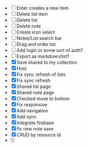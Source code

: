 - [ ] Enter creates a new item
- [ ] Delete list item
- [ ] Delete list 
- [ ] Delete note
- [ ] Create icon select
- [ ] Notes/List search bar
- [ ] Drag and order list
- [ ] Add login or some sort of auth?
- [ ] Export as markdown/txt?
- [x] Save shared to my collection
- [x] Host
- [x] Fix sync refresh of lists
- [x] Fix sync refresh
- [x] Shared list page
- [x] Shared note page
- [x] Checked move to bottom
- [x] Fix responsive
- [x] Add navigation
- [x] Add sync
- [x] Integrate firebase
- [x] fix new note save
- [x] CRUD by resource id
- [ ]
